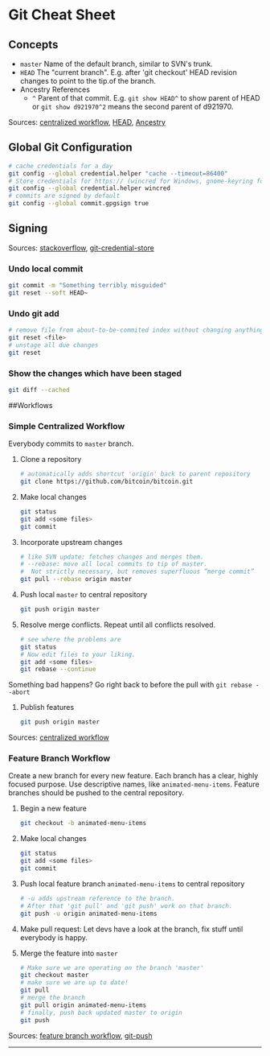# Git Cheat Sheet
## Concepts
* `master` Name of the default branch, similar to SVN's trunk.
* `HEAD` The "current branch". E.g. after 'git checkout' HEAD revision changes to point to the tip.of the branch. 
* Ancestry References
   * `^` Parent of that commit. E.g. `git show HEAD^` to show parent of HEAD or `git show d921970^2` means the second parent of d921970.

Sources: [centralized workflow], [HEAD], [Ancestry]

## Global Git Configuration

```bash
# cache credentials for a day
git config --global credential.helper "cache --timeout=86400"
# Store credentials for https:// (wincred for Windows, gnome-keyring for Linux, osxkeychain for Mac)
git config --global credential.helper wincred
# commits are signed by default
git config --global commit.gpgsign true
```

## Signing 

Sources: [stackoverflow], [git-credential-store]

### Undo local commit

```bash
git commit -m "Something terribly misguided" 
git reset --soft HEAD~
```

### Undo git add

```bash
# remove file from about-to-be-commited index without changing anything else
git reset <file> 
# unstage all due changes
git reset
```


### Show the changes which have been staged

```bash
git diff --cached
```

##Workflows
### Simple Centralized Workflow
Everybody commits to `master` branch.

1. Clone a repository

   ```bash
   # automatically adds shortcut 'origin' back to parent repository
   git clone https://github.com/bitcoin/bitcoin.git
   ```

1. Make local changes

   ```bash
   git status
   git add <some files>
   git commit
   ```

1. Incorporate upstream changes

   ```bash
   # like SVN update: fetches changes and merges them.
   # --rebase: move all local commits to tip of master.
   #  Not strictly necessary, but removes superfluous “merge commit”
   git pull --rebase origin master
   ```

1. Push local `master` to central repository

   ```bash
   git push origin master
   ```

1. Resolve merge conflicts. Repeat until all conflicts resolved.

   ```bash
   # see where the problems are
   git status
   # Now edit files to your liking.
   git add <some files>
   git rebase --continue
   ```
Something bad happens? Go right back to before the pull with `git rebase --abort`

1. Publish features

   ```bash
   git push origin master
   ```

Sources: [centralized workflow]

### Feature Branch Workflow
Create a new branch for every new feature. Each branch has a clear, highly focused purpose. Use descriptive names, like `animated-menu-items`. Feature branches should be pushed to the central repository.

1. Begin a new feature

   ```bash
   git checkout -b animated-menu-items
   ```

1. Make local changes

   ```bash
   git status
   git add <some files>
   git commit
   ```

1. Push local feature branch `animated-menu-items` to central repository

   ```bash
   # -u adds upstream reference to the branch.
   # After that 'git pull' and 'git push' work on that branch.
   git push -u origin animated-menu-items
   ```

1. Make pull request: Let devs have a look at the branch, fix stuff until everybody is happy.
1. Merge the feature into `master`

   ```bash
   # Make sure we are operating on the branch 'master'
   git checkout master
   # make sure we are up to date!
   git pull
   # merge the branch
   git pull origin animated-menu-items
   # finally, push back updated master to origin
   git push
   ```


Sources: [feature branch workflow], [git-push]

---
[stackoverflow]: http://stackoverflow.com/a/5343146/48181
[git-credential-store]: https://git-scm.com/docs/git-credential-store
[centralized workflow]: https://www.atlassian.com/git/tutorials/comparing-workflows/centralized-workflow
[feature branch workflow]: https://www.atlassian.com/git/tutorials/comparing-workflows/feature-branch-workflow
[git-push]: https://git-scm.com/docs/git-push
[head]: http://stackoverflow.com/a/2304106/48181
[Ancestry]: https://git-scm.com/book/en/v2/Git-Tools-Revision-Selection#Ancestry-References

